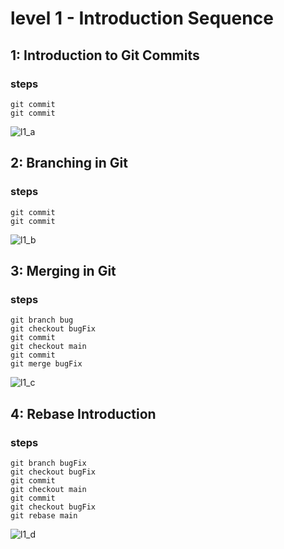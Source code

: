 # level 1 - Introduction Sequence

## 1: Introduction to Git Commits

### steps
```
git commit
git commit
```
![l1_a](https://github.com/user-attachments/assets/4a12203e-6469-47d2-8463-a6f3ea5857ac)

## 2: Branching in Git

### steps
```
git commit
git commit

```
![l1_b](https://github.com/user-attachments/assets/bcd3cc73-d987-4059-8b5c-6b9efb339856)


## 3: Merging in Git
### steps
```
git branch bug
git checkout bugFix
git commit
git checkout main
git commit
git merge bugFix
```
![l1_c](https://github.com/user-attachments/assets/40540e77-e912-4b7d-bcdb-6fec487dc82e)

## 4: Rebase Introduction
### steps
```
git branch bugFix
git checkout bugFix
git commit
git checkout main
git commit
git checkout bugFix
git rebase main
```
![l1_d](https://github.com/user-attachments/assets/c11b29d7-2df8-4206-895b-e43180384851)
